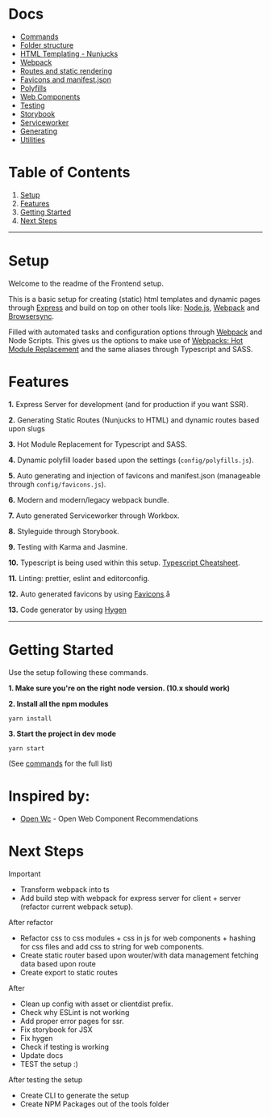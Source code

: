 # Docs
- [Commands](docs/Commands.md)
- [Folder structure](docs/FolderStructure.md)
- [HTML Templating - Nunjucks](docs/Templating.md)
- [Webpack](docs/Webpack.md)
- [Routes and static rendering](docs/Routes.md)
- [Favicons and manifest.json](docs/Favicons.md)
- [Polyfills](docs/Polyfills.md)
- [Web Components](docs/WebComponents.md)
- [Testing](docs/Testing.md)
- [Storybook](docs/Storybook.md)
- [Serviceworker](docs/Serviceworker.md)
- [Generating](docs/Generating.md)
- [Utilities](docs/Utilities.md)

# Table of Contents
1.  [Setup](#setup)
2.  [Features](#features)
3.  [Getting Started](#getting-started)
3.  [Next Steps](#next-steps)
------

# Setup #
Welcome to the readme of the Frontend setup.

This is a basic setup for creating (static) html templates and dynamic pages through [Express](https://expressjs.com/) and build on top on other tools like: [Node.js](https://nodejs.org/), [Webpack](http://webpack.github.io/) and [Browsersync](http://www.browsersync.io/).

Filled with automated tasks and configuration options through [Webpack](https://webpack.js.org/) and Node Scripts. This gives us the options to make use of [Webpacks: Hot Module Replacement](https://webpack.js.org/concepts/hot-module-replacement/) and the same aliases through Typescript and SASS.

# Features #
__1.__ Express Server for development (and for production if you want SSR).

__2.__ Generating Static Routes (Nunjucks to HTML) and dynamic routes based upon slugs

__3.__ Hot Module Replacement for Typescript and SASS.

__4.__ Dynamic polyfill loader based upon the settings (`config/polyfills.js`).

__5.__ Auto generating and injection of favicons and manifest.json (manageable through `config/favicons.js`).

__6.__ Modern and modern/legacy webpack bundle.

__7.__ Auto generated Serviceworker through Workbox.

__8.__ Styleguide through Storybook.

__9.__ Testing with Karma and Jasmine.

__10.__ Typescript is being used within this setup. [Typescript Cheatsheet](https://github.com/typescript-cheatsheets/react-typescript-cheatsheet).

__11.__ Linting: prettier, eslint and editorconfig.

__12.__ Auto generated favicons by using [Favicons](https://github.com/itgalaxy/favicons).å

__13.__ Code generator by using [Hygen](http://www.hygen.io/)

------

# Getting Started #
Use the setup following these commands.

__1. Make sure you're on the right node version. (10.x should work)__

__2. Install all the npm modules__

`yarn install`

__3. Start the project in dev mode__

`yarn start`

(See [commands](docs/Commands.md) for the full list)

# Inspired by: #
- [Open Wc](https://open-wc.org/) - Open Web Component Recommendations

# Next Steps #
Important
- Transform webpack into ts
- Add build step with webpack for express server for client + server (refactor current webpack setup).

After refactor
- Refactor css to css modules + css in js for web components + hashing for css files and add css to string for web components.
- Create static router based upon wouter/with data management fetching data based upon route
- Create export to static routes

After
- Clean up config with asset or clientdist prefix.
- Check why ESLint is not working
- Add proper error pages for ssr.
- Fix storybook for JSX
- Fix hygen
- Check if testing is working
- Update docs
- TEST the setup :)

After testing the setup
- Create CLI to generate the setup
- Create NPM Packages out of the tools folder